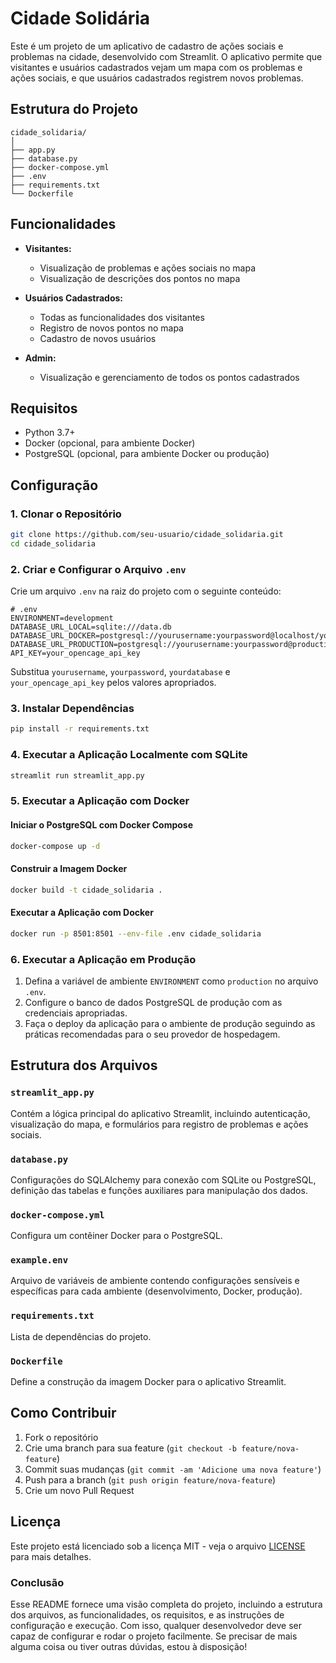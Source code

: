 # Cidade Solidária

Este é um projeto de um aplicativo de cadastro de ações sociais e problemas na cidade, desenvolvido com Streamlit. O aplicativo permite que visitantes e usuários cadastrados vejam um mapa com os problemas e ações sociais, e que usuários cadastrados registrem novos problemas.

## Estrutura do Projeto

```
cidade_solidaria/
│
├── app.py
├── database.py
├── docker-compose.yml
├── .env
├── requirements.txt
└── Dockerfile
```

## Funcionalidades

- **Visitantes:**
  - Visualização de problemas e ações sociais no mapa
  - Visualização de descrições dos pontos no mapa

- **Usuários Cadastrados:**
  - Todas as funcionalidades dos visitantes
  - Registro de novos pontos no mapa
  - Cadastro de novos usuários

- **Admin:**
  - Visualização e gerenciamento de todos os pontos cadastrados

## Requisitos

- Python 3.7+
- Docker (opcional, para ambiente Docker)
- PostgreSQL (opcional, para ambiente Docker ou produção)

## Configuração

### 1. Clonar o Repositório

```bash
git clone https://github.com/seu-usuario/cidade_solidaria.git
cd cidade_solidaria
```

### 2. Criar e Configurar o Arquivo `.env`

Crie um arquivo `.env` na raiz do projeto com o seguinte conteúdo:

```
# .env
ENVIRONMENT=development
DATABASE_URL_LOCAL=sqlite:///data.db
DATABASE_URL_DOCKER=postgresql://yourusername:yourpassword@localhost/yourdatabase
DATABASE_URL_PRODUCTION=postgresql://yourusername:yourpassword@production_host/yourdatabase
API_KEY=your_opencage_api_key
```

Substitua `yourusername`, `yourpassword`, `yourdatabase` e `your_opencage_api_key` pelos valores apropriados.

### 3. Instalar Dependências

```bash
pip install -r requirements.txt
```

### 4. Executar a Aplicação Localmente com SQLite

```bash
streamlit run streamlit_app.py 
```

### 5. Executar a Aplicação com Docker

#### Iniciar o PostgreSQL com Docker Compose

```bash
docker-compose up -d
```

#### Construir a Imagem Docker

```bash
docker build -t cidade_solidaria .
```

#### Executar a Aplicação com Docker

```bash
docker run -p 8501:8501 --env-file .env cidade_solidaria
```

### 6. Executar a Aplicação em Produção

1. Defina a variável de ambiente `ENVIRONMENT` como `production` no arquivo `.env`.
2. Configure o banco de dados PostgreSQL de produção com as credenciais apropriadas.
3. Faça o deploy da aplicação para o ambiente de produção seguindo as práticas recomendadas para o seu provedor de hospedagem.

## Estrutura dos Arquivos

### `streamlit_app.py`

Contém a lógica principal do aplicativo Streamlit, incluindo autenticação, visualização do mapa, e formulários para registro de problemas e ações sociais.

### `database.py`

Configurações do SQLAlchemy para conexão com SQLite ou PostgreSQL, definição das tabelas e funções auxiliares para manipulação dos dados.

### `docker-compose.yml`

Configura um contêiner Docker para o PostgreSQL.

### `example.env`

Arquivo de variáveis de ambiente contendo configurações sensíveis e específicas para cada ambiente (desenvolvimento, Docker, produção).

### `requirements.txt`

Lista de dependências do projeto.

### `Dockerfile`

Define a construção da imagem Docker para o aplicativo Streamlit.

## Como Contribuir

1. Fork o repositório
2. Crie uma branch para sua feature (`git checkout -b feature/nova-feature`)
3. Commit suas mudanças (`git commit -am 'Adicione uma nova feature'`)
4. Push para a branch (`git push origin feature/nova-feature`)
5. Crie um novo Pull Request

## Licença

Este projeto está licenciado sob a licença MIT - veja o arquivo [LICENSE](LICENSE) para mais detalhes.

### Conclusão

Esse README fornece uma visão completa do projeto, incluindo a estrutura dos arquivos, as funcionalidades, os requisitos, e as instruções de configuração e execução. Com isso, qualquer desenvolvedor deve ser capaz de configurar e rodar o projeto facilmente. Se precisar de mais alguma coisa ou tiver outras dúvidas, estou à disposição!